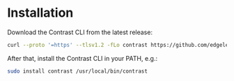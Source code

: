 # Installation

Download the Contrast CLI from the latest release:

```bash
curl --proto '=https' --tlsv1.2 -fLo contrast https://github.com/edgelesssys/contrast/releases/download/v1.6.0/contrast
```

After that, install the Contrast CLI in your PATH, e.g.:

```bash
sudo install contrast /usr/local/bin/contrast
```
